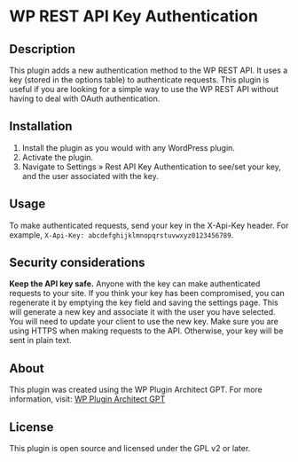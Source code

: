 # WP REST API Key Authentication
## Description
This plugin adds a new authentication method to the WP REST API. It uses a key (stored in the options table) to authenticate requests. This plugin is useful if you are looking for a simple way to use the WP REST API without having to deal with OAuth authentication.

## Installation
1. Install the plugin as you would with any WordPress plugin.
2. Activate the plugin.
3. Navigate to Settings » Rest API Key Authentication to see/set your key, and the user associated with the key.

## Usage
To make authenticated requests, send your key in the X-Api-Key header. For example, `X-Api-Key: abcdefghijklmnopqrstuvwxyz0123456789`.

## Security considerations
**Keep the API key safe.** Anyone with the key can make authenticated requests to your site. If you think your key has been compromised, you can regenerate it by emptying the key field and saving the settings page. This will generate a new key and associate it with the user you have selected. You will need to update your client to use the new key.
Make sure you are using HTTPS when making requests to the API. Otherwise, your key will be sent in plain text.

## About
This plugin was created using the WP Plugin Architect GPT. For more information, visit: [WP Plugin Architect GPT](https://chat.openai.com/g/g-6cqBCrKTn-wp-plugin-architect)

## License
This plugin is open source and licensed under the GPL v2 or later.